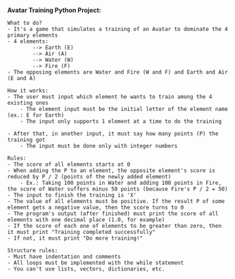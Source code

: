 **Avatar Training Python Project:**

    What to do?
    - It's a game that simulates a training of an Avatar to dominate the 4 primary elements
    - 4 elements:
            --> Earth (E)
            --> Air (A)
            --> Water (W)
            --> Fire (F)
    - The opposing elements are Water and Fire (W and F) and Earth and Air (E and A)

    How it works:
    - The user must input which element he wants to train among the 4 existing ones
    	- The element input must be the initial letter of the element name (ex.: E for Earth)
	    - The input only supports 1 element at a time to do the training

    - After that, in another input, it must say how many points (P) the training got
        - The input must be done only with integer numbers

    Rules:
    - The score of all elements starts at 0 
    - When adding the P to an element, the opposite element's score is reduced by P / 2 (points of the newly added element)
        - Ex.: Taking 100 points in Water and adding 100 points in Fire, the score of Water suffers minus 50 points (because Fire's P / 2 = 50)
    - The input to finish the training is 'X'
    - The value of all elements must be positive. If the result P of some element gets a negative value, then the score turns to 0
    - The program's output (after finished) must print the score of all elements with one decimal place (1.0, for example)
    - If the score of each one of elements to be greater than zero, then it must print "Training completed successfully"
    - If not, it must print "Do more training!"

    Structure rules:
    - Must have indentation and comments
    - All loops must be implemented with the while statement
    - You can't use lists, vectors, dictionaries, etc.